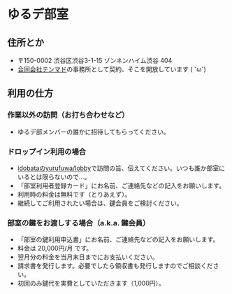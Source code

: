 # ゆるデ部室

## 住所とか

- 〒150-0002 渋谷区渋谷3-1-15 ゾンネンハイム渋谷 404
 - [合同会社テンマド](http://10mado.jp)の事務所として契約、そこを開放しています ( ˘ω˘)

## 利用の仕方

### 作業以外の訪問（お打ち合わせなど）

- ゆるデ部メンバーの誰かに招待してもらってください。

### ドロップイン利用の場合

- [idobataのyurufuwa/lobby](https://github.com/yurufuwa/members#idobata-yurufuwalobby-guest-url)で訪問の旨、伝えてください。いつも誰か部室にいるとは限らないので…。
- 「部室利用者登録カード」にお名前、ご連絡先などの記入をお願いします。
- 利用時の料金は無料です（とりあえず）。
 - 継続してご利用されたい場合は、鍵会員をご検討ください。

### 部室の鍵をお渡しする場合（a.k.a. 鍵会員）

- 「部室の鍵利用申込書」にお名前、ご連絡先などの記入をお願いします。
- 料金は 20,000円/月 です。
 - 翌月分の料金を当月末日までにお支払いください。
 - 請求書を発行します。必要でしたら領収書も発行しますのでご相談ください。
 - 初回のみ鍵代を実費としていただきます（1,000円）。

